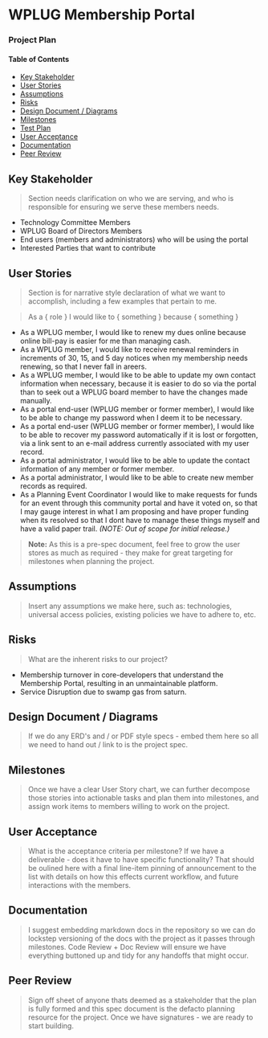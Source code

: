 # WPLUG Membership Portal

### Project Plan


#### Table of Contents

- [Key Stakeholder](#key-stakeholder)
- [User Stories](#user-stories)
- [Assumptions](#assumptions)
- [Risks](#risks)
- [Design Document / Diagrams](#design-document-diagrams)
- [Milestones](#milestones)
- [Test Plan](#test-plan)
- [User Acceptance](#user-acceptance)
- [Documentation](#documentation)
- [Peer Review](#peer-review)


## Key Stakeholder

> Section needs clarification on who we are serving, and who is responsible
> for ensuring we serve these members needs.

- Technology Committee Members
- WPLUG Board of Directors Members
- End users (members and administrators) who will be using the portal
- Interested Parties that want to contribute

## User Stories

> Section is for narrative style declaration of what we want to accomplish, including
> a few examples that pertain to me.

> As a { role } I would like to { something } because { something }

- As a WPLUG member, I would like to renew my dues online because online bill-pay is easier for me than managing cash.
- As a WPLUG member, I would like to receive renewal reminders in increments of 30, 15, and 5 day notices when my membership needs renewing, so that I never fall in areers.
- As a WPLUG member, I would like to be able to update my own contact information when necessary, because it is easier to do so via the portal than to seek out a WPLUG board member to have the changes made manually.
- As a portal end-user (WPLUG member or former member), I would like to be able to change my password when I deem it to be necessary.
- As a portal end-user (WPLUG member or former member), I would like to be able to recover my password automatically if it is lost or forgotten, via a link sent to an e-mail address currently associated with my user record.
- As a portal administrator, I would like to be able to update the contact information of any member or former member.
- As a portal administrator, I would like to be able to create new member records as required.
- As a Planning Event Coordinator I would like to make requests for funds for an event through this community portal and have it voted on, so that I may gauge interest in what I am proposing and have proper funding when its resolved so that I dont have to manage these things myself and have a valid paper trail.  <i>(NOTE:  Out of scope for initial release.)</i>

> **Note:** As this is a pre-spec document, feel free to grow the user stores as much as required - they make for great targeting for milestones when planning the project.

## Assumptions

> Insert any assumptions we make here, such as: technologies, universal access policies, existing policies we have to adhere to, etc.

## Risks

> What are the inherent risks to our project?

- Membership turnover in core-developers that understand the Membership Portal, resulting in an unmaintainable platform.
- Service Disruption due to swamp gas from saturn.

## Design Document / Diagrams

> If we do any ERD's and / or PDF style specs - embed them here so all we need to hand out / link to is the project spec.

## Milestones

> Once we have a clear User Story chart, we can further decompose those stories into actionable tasks and plan them into milestones, and assign work items to members willing to work on the project.

## User Acceptance

> What is the acceptance criteria per milestone? If we have a deliverable - does it have to have specific functionality? That should be oulined here with a final line-item pinning of announcement to the list with details on how this effects current workflow, and future interactions with the members.


## Documentation

> I suggest embedding markdown docs in the repository so we can do lockstep versioning of the docs with the project as it passes through milestones. Code Review + Doc Review will ensure we have everything buttoned up and tidy for any handoffs that might occur.

## Peer Review

> Sign off sheet of anyone thats deemed as a stakeholder that the plan is fully formed and this spec document is the defacto planning resource for the project. Once we have signatures - we are ready to start building.
